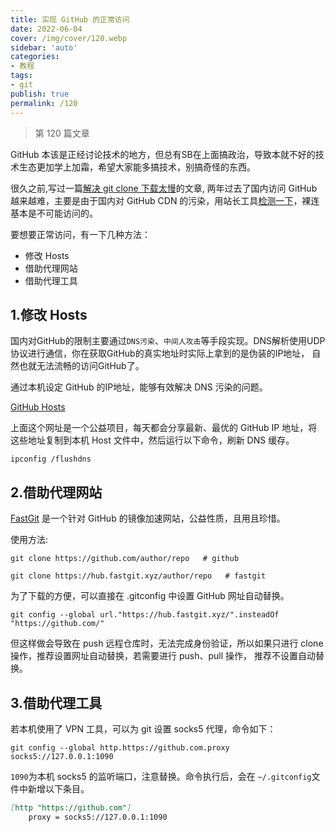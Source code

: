 ```yaml
---
title: 实现 GitHub 的正常访问
date: 2022-06-04
cover: /img/cover/120.webp
sidebar: 'auto'
categories:
- 教程
tags:
- git
publish: true
permalink: /120
---
```


> 第 120 篇文章
<!-- more -->

GitHub 本该是正经讨论技术的地方，但总有SB在上面搞政治，导致本就不好的技术生态更加学上加霜，希望大家能多搞技术，别搞奇怪的东西。

很久之前,写过一篇[解决 git clone 下载太慢](./git-clone-accelerate.md)的文章, 两年过去了国内访问 GitHub 越来越难，主要是由于国内对 GitHub CDN 的污染，用站长工具[检测一下](https://ping.chinaz.com/github.com)，裸连基本是不可能访问的。

要想要正常访问，有一下几种方法：
- 修改 Hosts
- 借助代理网站
- 借助代理工具

## 1.修改 Hosts
国内对GitHub的限制主要通过`DNS污染`、`中间人攻击`等手段实现。DNS解析使用UDP协议进行通信，你在获取GitHub的真实地址时实际上拿到的是伪装的IP地址，
自然也就无法流畅的访问GitHub了。

通过本机设定 GitHub 的IP地址，能够有效解决 DNS 污染的问题。

[GitHub Hosts](https://gitlab.com/ineo6/hosts/-/raw/master/next-hosts)

上面这个网址是一个公益项目，每天都会分享最新、最优的 GitHub IP 地址，将这些地址复制到本机 Host 文件中，然后运行以下命令，刷新 DNS 缓存。

```shell
ipconfig /flushdns
```

## 2.借助代理网站
[FastGit](https://fastgit.org/) 是一个针对 GitHub 的镜像加速网站，公益性质，且用且珍惜。

使用方法:
```shell
git clone https://github.com/author/repo   # github

git clone https://hub.fastgit.xyz/author/repo   # fastgit
```

为了下载的方便，可以直接在 .gitconfig 中设置 GitHub 网址自动替换。
```shell
git config --global url."https://hub.fastgit.xyz/".insteadOf "https://github.com/"
```
但这样做会导致在 push 远程仓库时，无法完成身份验证，所以如果只进行 clone 操作，推荐设置网址自动替换，若需要进行 push、pull 操作，
推荐不设置自动替换。

## 3.借助代理工具
若本机使用了 VPN 工具，可以为 git 设置 socks5 代理，命令如下：
```shell
git config --global http.https://github.com.proxy socks5://127.0.0.1:1090
```
`1090`为本机 socks5 的监听端口，注意替换。命令执行后，会在 `~/.gitconfig`文件中新增以下条目。
```markdown
[http "https://github.com"]
	proxy = socks5://127.0.0.1:1090
```